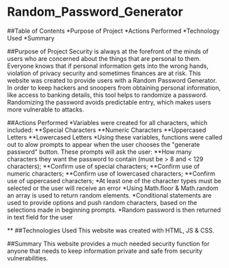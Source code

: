 # Random_Password_Generator

##Table of Contents
*Purpose of Project
*Actions Performed
*Technology Used
*Summary


##Purpose of Project
Security is always at the forefront of the minds of users who are concerned about the things that are personal to them.  Everyone knows that if personal information gets into the wrong hands, violation of privacy security and sometimes finances are at risk.  This website was created to provide users with a Random Password Generator.  In order to keep hackers and snoopers from obtaining personal information, like access to banking details, this tool helps to randomize a password.  Randomizing the password avoids predictable entry, which makes users more vulnerable to attacks.

##Actions Performed
*Variables were created for all characters, which included:
**Special Characters
**Numeric Characters
**Uppercased Letters
**Lowercased Letters
*Using these variables, functions were called out to alow prompts to appear when the user chooses the "generate password" button.  These prompts will ask the user:
**How many characters they want the password to contain (must be > 8 and < 129 characters);
**Confirm use of special characters;
**Confirm use of numeric characters;
**Confirm use of lowercased characters;
**Confirm use of uppercased characters;
*At least one of the character types must be selected or the user will receive an error
*Using Math.floor & Math.random an array is used to return random elements.
*Conditional statements are used to provide options and push random characters, based on the selections made in beginning prompts.
*Random password is then returned in text field for the user


**
##Technologies Used
This website was created with HTML, JS & CSS.

##Summary
This website provides a much needed security function for anyone that needs to keep information private and safe from security vulnerabilities.


